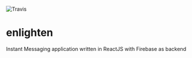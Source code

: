 ![Travis](https://travis-ci.org/easyCZ/enlighten.svg)

# enlighten
Instant Messaging application written in ReactJS with Firebase as backend
